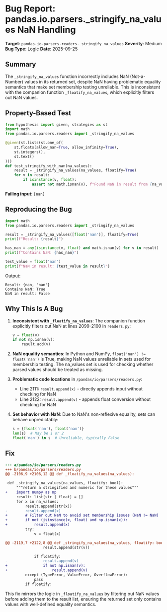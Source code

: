 # Bug Report: pandas.io.parsers._stringify_na_values NaN Handling

**Target**: `pandas.io.parsers.readers._stringify_na_values`
**Severity**: Medium
**Bug Type**: Logic
**Date**: 2025-09-25

## Summary

The `_stringify_na_values` function incorrectly includes NaN (Not-a-Number) values in its returned set, despite NaN having problematic equality semantics that make set membership testing unreliable. This is inconsistent with the companion function `_floatify_na_values`, which explicitly filters out NaN values.

## Property-Based Test

```python
from hypothesis import given, strategies as st
import math
from pandas.io.parsers.readers import _stringify_na_values

@given(st.lists(st.one_of(
    st.floats(allow_nan=True, allow_infinity=True),
    st.integers(),
    st.text()
)))
def test_stringify_with_nan(na_values):
    result = _stringify_na_values(na_values, floatify=True)
    for v in result:
        if isinstance(v, float):
            assert not math.isnan(v), f"Found NaN in result from {na_values}"
```

**Failing input**: `[nan]`

## Reproducing the Bug

```python
import math
from pandas.io.parsers.readers import _stringify_na_values

result = _stringify_na_values([float('nan')], floatify=True)
print(f"Result: {result}")

has_nan = any(isinstance(v, float) and math.isnan(v) for v in result)
print(f"Contains NaN: {has_nan}")

test_value = float('nan')
print(f"NaN in result: {test_value in result}")
```

Output:
```
Result: {nan, 'nan'}
Contains NaN: True
NaN in result: False
```

## Why This Is A Bug

1. **Inconsistent with `_floatify_na_values`**: The companion function explicitly filters out NaN at lines 2099-2100 in `readers.py`:
   ```python
   v = float(v)
   if not np.isnan(v):
       result.add(v)
   ```

2. **NaN equality semantics**: In Python and NumPy, `float('nan') != float('nan')` is True, making NaN values unreliable in sets used for membership testing. The na_values set is used for checking whether parsed values should be treated as missing.

3. **Problematic code locations** in `/pandas/io/parsers/readers.py`:
   - Line 2111: `result.append(x)` - directly appends input without checking for NaN
   - Line 2122: `result.append(v)` - appends float conversion without checking for NaN

4. **Set behavior with NaN**: Due to NaN's non-reflexive equality, sets can behave unpredictably:
   ```python
   s = {float('nan'), float('nan')}
   len(s)  # May be 1 or 2
   float('nan') in s  # Unreliable, typically False
   ```

## Fix

```diff
--- a/pandas/io/parsers/readers.py
+++ b/pandas/io/parsers/readers.py
@@ -2106,9 +2106,12 @@ def _floatify_na_values(na_values):

 def _stringify_na_values(na_values, floatify: bool):
     """return a stringified and numeric for these values"""
+    import numpy as np
     result: list[str | float] = []
     for x in na_values:
         result.append(str(x))
-        result.append(x)
+        # Filter out NaN to avoid set membership issues (NaN != NaN)
+        if not (isinstance(x, float) and np.isnan(x)):
+            result.append(x)
         try:
             v = float(x)

@@ -2119,7 +2122,8 @@ def _stringify_na_values(na_values, floatify: bool):
                 result.append(str(v))

             if floatify:
-                result.append(v)
+                if not np.isnan(v):
+                    result.append(v)
         except (TypeError, ValueError, OverflowError):
             pass
         if floatify:
```

This fix mirrors the logic in `_floatify_na_values` by filtering out NaN values before adding them to the result list, ensuring the returned set only contains values with well-defined equality semantics.